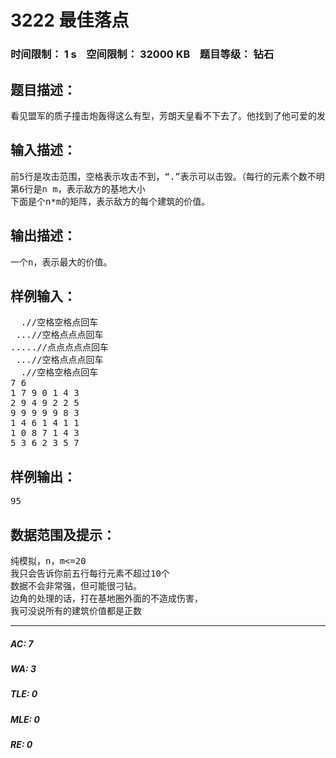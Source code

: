 # 3222 最佳落点   
### 时间限制： 1 s&nbsp;&nbsp;&nbsp;&nbsp;空间限制： 32000 KB&nbsp;&nbsp;&nbsp;&nbsp;题目等级： 钻石  
## 题目描述：  

<pre>
看见盟军的质子撞击炮轰得这么有型，芳朗天皇看不下去了。他找到了他可爱的发明家，搞了一个超能波毁灭装置（话说这个东西是以奥米茄百合子复制人作为能量源，真™不人道）。这个东东和撞击炮不一样，它打出来是一发炮弹，然后是范围伤害。假设毁灭装置能够消灭所有的在他攻击范围内的东西，又能够实施精确的打击（就是想打哪里就打哪里，不会偏），给出攻击范围，给出敌方的建筑物价值，问怎样轰击才能达到最大的效果。
</pre>
  
  
## 输入描述：  

<pre>
前5行是攻击范围，空格表示攻击不到，“.”表示可以击毁。（每行的元素个数不明，以回车结束）
第6行是n m，表示敌方的基地大小
下面是个n*m的矩阵，表示敌方的每个建筑的价值。
</pre>
  
  
## 输出描述：  

<pre>
一个n，表示最大的价值。
</pre>
  
  
## 样例输入：  

<pre>
  .//空格空格点回车
 ...//空格点点点回车
.....//点点点点点回车
 ...//空格点点点回车
  .//空格空格点回车
7 6
1 7 9 0 1 4 3
2 9 4 9 2 2 5
9 9 9 9 9 8 3
1 4 6 1 4 1 1
1 0 8 7 1 4 3
5 3 6 2 3 5 7
</pre>
  
  
## 样例输出：  

<pre>
95
</pre>
  
  
## 数据范围及提示：  

<pre>
纯模拟，n，m<=20
我只会告诉你前五行每行元素不超过10个
数据不会非常强，但可能很刁钻。
边角的处理的话，打在基地圈外面的不造成伤害，
我可没说所有的建筑价值都是正数
</pre>
  
  
***  

##### AC: 7  
##### WA: 3  
##### TLE: 0  
##### MLE: 0  
##### RE: 0  
